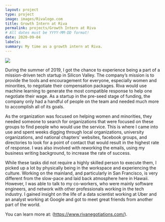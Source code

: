 ```yaml
---
layout: project
type: project
image: images/Rivalogo.com
title: Growth Intern at Riva
permalink: projects/Growth Intern at Riva
# All dates must be YYYY-MM-DD format!
date: 2020-09-04
labels:
summary: My time as a growth intern at Riva.
---
```


<div class="ui small rounded images">
  <img class="ui image" src="../images/Rivalogo.com">

</div>

During the summer of 2019, I got the chance to experience being a part of a mission-driven tech startup in Silicon Valley. The company’s mission is to provide the tools and encouragement for everyone, especially women and minorities, to negotiate their compensation packages. Riva would use machine learning to generate the most compatible response to help one negotiate their wage. As a startup in the pre-seed stage of funding, the company only had a handful of people on the team and needed much more to accomplish all of its goals. 

As the organization was focused on helping women and minorities, they needed someone to search for organizations that were focused on these groups to find people who would use the service. This is where I came into use and spent weeks digging through local organizations, university organizations, and national chapters’ websites, facebook groups, and directories to look for a point of contact that would result in the highest rate of response. I was also involved with reworking the emails, using my business writing background, to increase the rate of success. 

While these tasks did not require a highly skilled person to execute them, I picked up a lot by physically being in the workspace and experiencing the culture. Working on the mainland, and particularly in San Francisco, is very different from the slow-pace and laid back atmosphere here in Hawaii. However, I was able to talk to my co-workers, who were mainly software engineers, and network with other professionals working in the tech industry. I gained insight on the life of a data scientist working at Uber and an analyst working at Google and got to meet great friends from another part of the world. 


You can learn more at: (https://www.rivanegotiations.com/).



